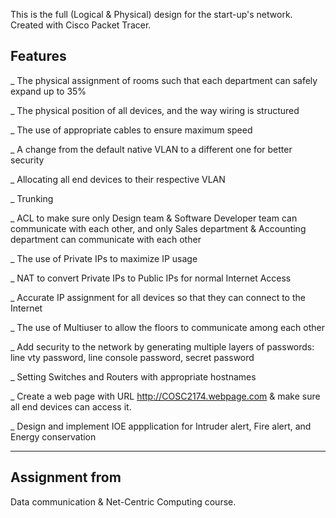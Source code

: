 This is the full (Logical & Physical) design for the start-up's network. <br>
Created with Cisco Packet Tracer.

## Features

_ The physical assignment of rooms such that each department can safely expand up to 35%

_ The physical position of all devices, and the way wiring is structured

_ The use of appropriate cables to ensure maximum speed

_ A change from the default native VLAN to a different one for better security

_ Allocating all end devices to their respective VLAN

_ Trunking

_ ACL to make sure only Design team & Software Developer team can communicate with each other, and only Sales department & Accounting department can communicate with each other

_ The use of Private IPs to maximize IP usage

_ NAT to convert Private IPs to Public IPs for normal Internet Access

_ Accurate IP assignment for all devices so that they can connect to the Internet

_ The use of Multiuser to allow the floors to communicate among each other

_ Add security to the network by generating multiple layers of passwords: line vty password, line console password, secret password

_ Setting Switches and Routers with appropriate hostnames

_ Create a web page with URL http://COSC2174.webpage.com & make sure all end devices can access it.

_ Design and implement IOE appplication for Intruder alert, Fire alert, and Energy conservation
________________________________________________________________________________________________________________________________________
## Assignment from

Data communication & Net-Centric Computing course.
